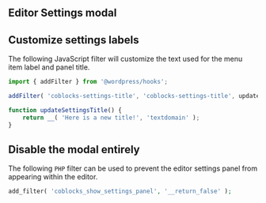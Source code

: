 ## Editor Settings modal

## Customize settings labels

The following JavaScript filter will customize the text used for the menu item
label and panel title.

```javascript
import { addFilter } from '@wordpress/hooks';

addFilter( 'coblocks-settings-title', 'coblocks-settings-title', updateSettingsTitle );

function updateSettingsTitle() {
	return __( 'Here is a new title!', 'textdomain' );
}
```

## Disable the modal entirely

The following `PHP` filter can be used to prevent the editor settings panel from appearing within the editor.

```php
add_filter( 'coblocks_show_settings_panel', '__return_false' );
```
